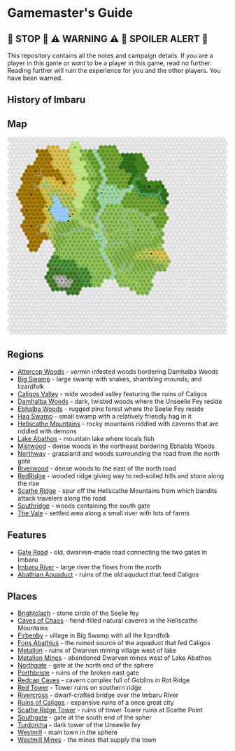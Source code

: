 # Gamemaster's Guide

## 🛑 STOP 🛑 ⚠️ WARNING ⚠️ 🚨 SPOILER ALERT 🚨

This repository contains all the notes and campaign details. If you are a player in this game or *want* to be a player in this game, read no further. Reading further will ruin the experience for you and the other players. You have been warned.

## History of Imbaru

## Map

![Map of Imbaru](imbaru.png)

## Regions

  - [Attercop Woods](regions/attercop-woods.md) - vermin infested woods bordering Damhalba Woods
  - [Big Swamp](regions/big-swamp.md) - large swamp with snakes, shambling mounds, and lizardfolk
  - [Caligos Valley](regions/caligos-valley.md) - wide wooded valley featuring the ruins of Caligos
  - [Damhalba Woods](regions/damhalba-woods.md) - dark, twisted woods where the Unseelie Fey reside
  - [Ebhalba Woods](regions/ebhalba-woods.md) - rugged pine forest where the Seelie Fey reside
  - [Hag Swamp](regions/hag-swamp.md) - small swamp with a relatively friendly hag in it
  - [Hellscathe Mountains](regions/hellscathe-mountains.md) - rocky mountains riddled with caverns
    that are riddled with demons
  - [Lake Abathos](regions/lake-abathos.md) - mountain lake where locals fish
  - [Mistwood](regions/mistwood.md) - dense woods in the northeast bordering Ebhabla Woods
  - [Northway](regions/northway.md) - grassland and woods surrounding the road from the north gate
  - [Riverwood](regions/riverwood.md) - dense woods to the east of the north road
  - [RedRidge](regions/redridge.md) - wooded ridge giving way to red-soiled hills and stone along
    the rise
  - [Scathe Ridge](regions/scathe-ridge.md) - spur off the Hellscathe Mountains from which bandits
    attack travelers along the road
  - [Southridge](regions/southridge.md) - woods containing the south gate
  - [The Vale](regions/the-vale.md) - settled area along a small river with lots of farms

## Features

  - [Gate Road](features/gate-road.md) - old, dwarven-made road connecting the two gates in Imbaru
  - [Imbaru River](features/imbaru-river.md) - large river the flows from the north
  - [Abathian Aquaduct](features/abathian-aquaduct.md) - ruins of the old aquduct that feed Caligos

## Places

  - [Brightclach](places/brightclach.md) - stone circle of the Seelie fey
  - [Caves of Chaos](places/caves-of-chaos.md) - fiend-filled natural caverns in the Hellscathe Mountains
  - [Firbenby](places/firbenby.md) - village in Big Swamp with all the lizardfolk
  - [Fons Abathius](places/fons-abathius.md) - the ruined source of the aquaduct that fed Caligos
  - [Metallon](places/metallon.md) - ruins of Dwarven mining village west of lake
  - [Metallon Mines](places/metallon-mines.md) - abandoned Dwarven mines west of Lake Abathos
  - [Northgate](places/northgate.md) - gate at the north end of the sphere
  - [Porthbriste](places/porthbriste.md) - ruins of the broken east gate
  - [Redcap Caves](place/redcap-caves.md) - cavern complex full of Goblins in Rot Ridge
  - [Red Tower](places/red-tower.md) - Tower ruins on southern ridge
  - [Rivercross](places/rivercross.md) - dwarf-crafted bridge over the Imbaru River
  - [Ruins of Caligos](places/ruins-of-caligos.md) - expansive ruins of a once great city
  - [Scathe Ridge Tower](places/scathe-ridge-tower.md) - ruins of tower Tower ruins at Scathe Point
  - [Southgate](places/southgate.md) - gate at the south end of the spher
  - [Turdorcha](places/turdorcha.md) - dark tower of the Unseelie fey
  - [Westmill](places/westmill/) - main town in the sphere
  - [Westmill Mines](places/westmill-mines.md) - the mines that supply the town

